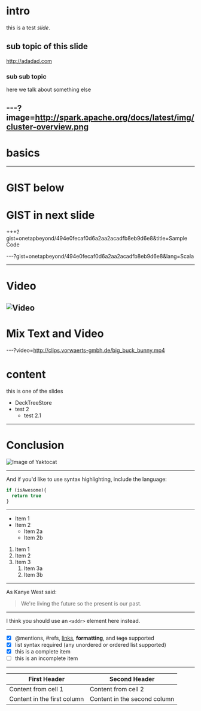 <!-- $theme: default -->

# intro
this is a test *slide*.
## sub topic of this slide
<http://adadad.com>
### sub sub topic
here we talk about something else

<!-- page_number: true -->
---?image=http://spark.apache.org/docs/latest/img/cluster-overview.png
---
# basics

---
# GIST below

# GIST in next slide

+++?gist=onetapbeyond/494e0fecaf0d6a2aa2acadfb8eb9d6e8&title=Sample Code

---?gist=onetapbeyond/494e0fecaf0d6a2aa2acadfb8eb9d6e8&lang=Scala

---
# Video
![Video](https://www.youtube.com/embed/mkiDkkdGGAQ)
---
# Mix Text and Video
---?video=http://clips.vorwaerts-gmbh.de/big_buck_bunny.mp4

# content
this is one of the slides
- DeckTreeStore
- test 2
  - test 2.1
---
# Conclusion
![Image of Yaktocat](https://octodex.github.com/images/yaktocat.png)

---
And if you'd like to use syntax highlighting, include the language:

```javascript
if (isAwesome){
  return true
}
```
---
* Item 1
* Item 2
  * Item 2a
  * Item 2b


1. Item 1
1. Item 2
1. Item 3
   1. Item 3a
   1. Item 3b

---
As Kanye West said:

> We're living the future so
> the present is our past.
>
---
I think you should use an
`<addr>` element here instead.

---
- [x] @mentions, #refs, [links](), **formatting**, and <del>tags</del> supported
- [x] list syntax required (any unordered or ordered list supported)
- [x] this is a complete item
- [ ] this is an incomplete item

---
First Header | Second Header
------------ | -------------
Content from cell 1 | Content from cell 2
Content in the first column | Content in the second column
